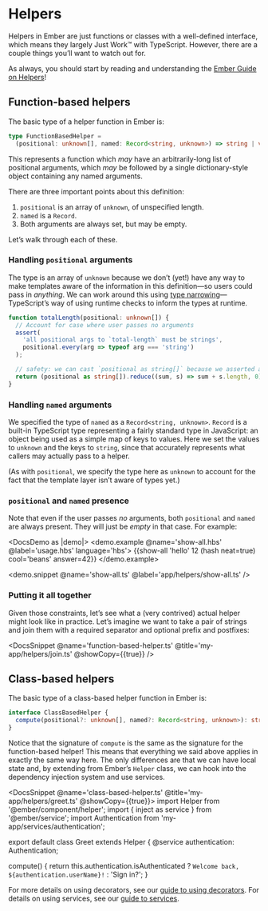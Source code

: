 # Helpers

Helpers in Ember are just functions or classes with a well-defined interface, which means they largely Just Work™ with TypeScript. However, there are a couple things you’ll want to watch out for.

<aside>

As always, you should start by reading and understanding the [Ember Guide on Helpers][guide]!

</aside>

[guide]: https://guides.emberjs.com/release/templates/writing-helpers/

## Function-based helpers

The basic type of a helper function in Ember is:

```ts
type FunctionBasedHelper =
  (positional: unknown[], named: Record<string, unknown>) => string | void;
```

This represents a function which *may* have an arbitrarily-long list of positional arguments, which *may* be followed by a single dictionary-style object containing any named arguments.

There are three important points about this definition:

1. `positional` is an array of `unknown`, of unspecified length.
2. `named` is a `Record`.
3. Both arguments are always set, but may be empty.

Let’s walk through each of these.

### Handling `positional` arguments

The type is an array of `unknown` because we don’t (yet!) have any way to make templates aware of the information in this definition—so users could pass in *anything*. We can work around this using [type narrowing]—TypeScript’s way of using runtime checks to inform the types at runtime.

[type narrowing]: https://microsoft.github.io/TypeScript-New-Handbook/chapters/narrowing/

```ts
function totalLength(positional: unknown[]) {
  // Account for case where user passes no arguments
  assert(
    'all positional args to `total-length` must be strings',
    positional.every(arg => typeof arg === 'string')
  );

  // safety: we can cast `positional as string[]` because we asserted above
  return (positional as string[]).reduce((sum, s) => sum + s.length, 0);
}
```

### Handling `named` arguments

We specified the type of `named` as a `Record<string, unknown>`. `Record` is a built-in TypeScript type representing a fairly standard type in JavaScript: an object being used as a simple map of keys to values. Here we set the values to `unknown` and the keys to `string`, since that accurately represents what callers may actually pass to a helper.

(As with `positional`, we specify the type here as `unknown` to account for the fact that the template layer isn’t aware of types yet.)

### `positional` and `named` presence

Note that even if the user passes *no* arguments, both `positional` and `named` are always present. They will just be *empty* in that case. For example:

<DocsDemo as |demo|>
  <demo.example @name='show-all.hbs' @label='usage.hbs' language='hbs'>
    {{show-all 'hello' 12 (hash neat=true) cool='beans' answer=42}}
  </demo.example>

  <demo.snippet @name='show-all.ts' @label='app/helpers/show-all.ts' />
</DocsDemo>

### Putting it all together

Given those constraints, let’s see what a (very contrived) actual helper might look like in practice.  Let’s imagine we want to take a pair of strings and join them with a required separator and optional prefix and postfixes:

<DocsSnippet @name='function-based-helper.ts' @title='my-app/helpers/join.ts' @showCopy={{true}} />

## Class-based helpers

The basic type of a class-based helper function in Ember is:

```ts
interface ClassBasedHelper {
  compute(positional?: unknown[], named?: Record<string, unknown>): string | void;
}
```

Notice that the signature of `compute` is the same as the signature for the function-based helper! This means that everything we said above applies in exactly the same way here. The only differences are that we can have local state and, by extending from Ember’s `Helper` class, we can hook into the dependency injection system and use services.

<DocsSnippet @name='class-based-helper.ts' @title='my-app/helpers/greet.ts' @showCopy={{true}}>
import Helper from '@ember/component/helper';
import { inject as service } from '@ember/service';
import Authentication from 'my-app/services/authentication';

export default class Greet extends Helper {
  @service authentication: Authentication;

  compute() {
    return this.authentication.isAuthenticated
      ? `Welcome back, ${authentication.userName}!`
      : 'Sign in?';
}
</DocsSnippet>

For more details on using decorators, see our [guide to using decorators][decorators]. For details on using services, see our [guide to services][services].

[decorators]: (../ts/decorators/)
[services]: (./services/)
